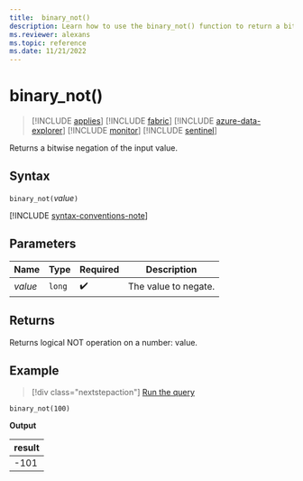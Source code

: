 ```yaml
---
title:  binary_not()
description: Learn how to use the binary_not() function to return a bitwise negation of the input value.
ms.reviewer: alexans
ms.topic: reference
ms.date: 11/21/2022
---
```

# binary_not()

> [!INCLUDE [applies](../includes/applies-to-version/applies.md)] [!INCLUDE [fabric](../includes/applies-to-version/fabric.md)] [!INCLUDE [azure-data-explorer](../includes/applies-to-version/azure-data-explorer.md)] [!INCLUDE [monitor](../includes/applies-to-version/monitor.md)] [!INCLUDE [sentinel](../includes/applies-to-version/sentinel.md)]

Returns a bitwise negation of the input value.

## Syntax

`binary_not(`*value*`)`

[!INCLUDE [syntax-conventions-note](../includes/syntax-conventions-note.md)]

## Parameters

| Name | Type | Required | Description |
|--|--|--|--|
| *value* | `long` |  :heavy_check_mark: | The value to negate. |

## Returns

Returns logical NOT operation on a number: value.

## Example

> [!div class="nextstepaction"]
> <a href="https://dataexplorer.azure.com/clusters/help/databases/Samples?query=H4sIAAAAAAAAAysoyswrUUjKzEssqozPyy/RMDQw0AQAChXSgRUAAAA=" target="_blank">Run the query</a>

```kusto
binary_not(100)
```

**Output**

|result|
|------|
|-101|

